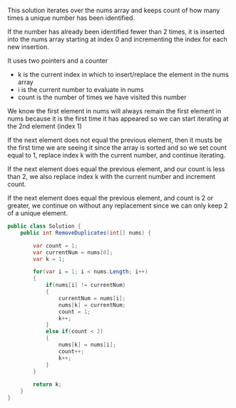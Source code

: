This solution iterates over the nums array and keeps count of how many times a unique number has been identified.

If the number has already been identified fewer than 2 times, it is inserted into the nums array starting at index 0 and incrementing the index for each new insertion.

It uses two pointers and a counter

- k is the current index in which to insert/replace the element in the nums array
- i is the current number to evaluate in nums
- count is the number of times we have visited this number

We know the first element in nums will always remain the first element in nums because it is the first time it has appeared so we can start iterating at the 2nd element (index 1) 

If the next element does not equal the previous element, then it musts be the first time we are seeing it since the array is sorted and so we set count equal to 1, replace index k with the current number, and continue iterating.

If the next element does equal the previous element, and our count is less than 2, we also replace index k with the current number and increment count.

If the next element does equal the previous element, and count is 2 or greater, we continue on without any replacement since we can only keep 2 of a unique element.


```cs
public class Solution {
    public int RemoveDuplicates(int[] nums) {

        var count = 1;
        var currentNum = nums[0];
        var k = 1;

        for(var i = 1; i < nums.Length; i++)
        {
            if(nums[i] != currentNum)
            {
                currentNum = nums[i];
                nums[k] = currentNum;
                count = 1;
                k++;
            }
            else if(count < 2)
            {
                nums[k] = nums[i];
                count++;
                k++;
            }
        }
        
        return k;
    }
}
```